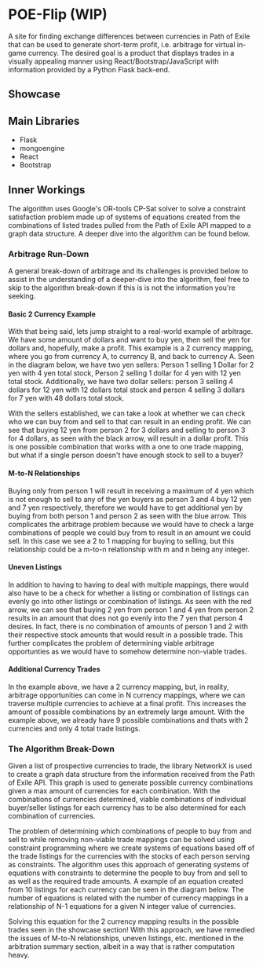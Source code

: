 # POE-Flip (WIP)
A site for finding exchange differences between currencies in Path of Exile that can be used to generate short-term profit, i.e. arbitrage for virtual in-game currency. The desired goal is a product that displays trades in a visually appealing manner using React/Bootstrap/JavaScript with information provided by a Python Flask back-end.
## Showcase

## Main Libraries
- Flask
- mongoengine
- React
- Bootstrap

## Inner Workings
The algorithm uses Google's OR-tools CP-Sat solver to solve a constraint satisfaction problem made up of systems of equations created from the combinations of listed trades pulled from the Path of Exile API mapped to a graph data structure. A deeper dive into the algorithm can be found below.
### Arbitrage Run-Down
A general break-down of arbitrage and its challenges is provided below to assist in the understanding of a deeper-dive into the algorithm, feel free to skip to the algorithm break-down if this is is not the information you're seeking.

#### Basic 2 Currency Example
With that being said, lets jump straight to a real-world example of arbitrage. We have some amount of dollars and want to buy yen, then sell the yen for dollars and, hopefully, make a profit. This example is a 2 currency mapping, where you go from currency A, to currency B, and back to currency A. Seen in the diagram below, we have two yen sellers: Person 1 selling 1 Dollar for 2 yen with 4 yen total stock, Person 2 selling 1 dollar for 4 yen with 12 yen total stock. Additionally, we have two dollar sellers: person 3 selling 4 dollars for 12 yen with 12 dollars total stock and person 4 selling 3 dollars for 7 yen with 48 dollars total stock.

With the sellers established, we can take a look at whether we can check who we can buy from and sell to that can result in an ending profit. We can see that buying 12 yen from person 2 for 3 dollars and selling to person 3 for 4 dollars, as seen with the black arrow, will result in a dollar profit. This is one possible combination that works with a one to one trade mapping, but what if a single person doesn't have enough stock to sell to a buyer?

#### M-to-N Relationships
Buying only from person 1 will result in receiving a maximum of 4 yen which is not enough to sell to any of the yen buyers as person 3 and 4 buy 12 yen and 7 yen respectively, therefore we would have to get additional yen by buying from both person 1 and person 2 as seen with the blue arrow. This complicates the arbitrage problem because we would have to check a large combinations of people we could buy from to result in an amount we could sell. In this case we see a 2 to 1 mapping for buying to selling, but this relationship could be a m-to-n relationship with m and n being any integer.

#### Uneven Listings
In addition to having to having to deal with multiple mappings, there would also have to be a check for whether a listing or combination of listings can evenly go into other listings or combination of listings. As seen with the red arrow, we can see that buying 2 yen from person 1 and 4 yen from person 2 results in an amount that does not go evenly into the 7 yen that person 4 desires. In fact, there is no combination of amounts of person 1 and 2 with their respective stock amounts that would result in a possible trade. This further complicates the problem of determining viable arbitrage opportunties as we would have to somehow determine non-viable trades.

#### Additional Currency Trades
In the example above, we have a 2 currency mapping, but, in reality, arbitrage opportunities can come in N currency mappings, where we can traverse multiple currencies to achieve at a final profit. This increases the amount of possible combinations by an extremely large amount. With the example above, we already have 9 possible combinations and thats with 2 currencies and only 4 total trade listings.

### The Algorithm Break-Down
Given a list of prospective currencies to trade, the library NetworkX is used to create a graph data structure from the information received from the Path of Exile API. This graph is used to generate possible currency combinations given a max amount of currencies for each combination. With the combinations of currencies determined, viable combinations of individual buyer/seller listings for each currency has to be also determined for each combination of currencies.

The problem of determining which combinations of people to buy from and sell to while removing non-viable trade mappings can be solved using constraint programming where we create systems of equations based off of the trade listings for the currencies with the stocks of each person serving as constraints. The algorithm uses this approach of generating systems of equations with constraints to determine the people to buy from and sell to as well as the required trade amounts. A example of an equation created from 10 listings for each currency can be seen in the diagram below. The number of equations is related with the number of currency mappings in a relationship of N-1 equations for a given N integer value of currencies.

Solving this equation for the 2 currency mapping results in the possible trades seen in the showcase section! With this approach, we have remedied the issues of M-to-N relationships, uneven listings, etc. mentioned in the arbitration summary section, albeit in a way that is rather computation heavy.